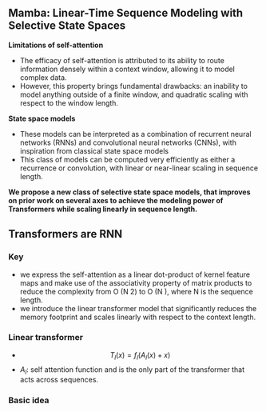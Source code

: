 
## Mamba: Linear-Time Sequence Modeling with Selective State Spaces

**Limitations of self-attention**
- The efficacy of self-attention is attributed to its ability to route information densely within a context window, allowing it to model complex data.
- However, this property brings fundamental drawbacks: an inability to model anything outside of a finite window, and quadratic scaling with respect to the window length.

**State space models** 
- These models can be interpreted as a combination of recurrent neural networks (RNNs) and convolutional neural networks (CNNs), with inspiration from classical state space models
- This class of models can be computed very efficiently as either a recurrence or convolution, with linear or near-linear scaling in sequence length.

**We propose a new class of selective state space models, that improves on prior work on several axes to achieve the modeling power of Transformers while scaling linearly in sequence length.**

## Transformers are RNN

### Key
- we express the self-attention as a linear dot-product of kernel feature maps and make use of the associativity property of matrix products to reduce the complexity from O (N 2) to O (N ), where N is the sequence length.
- we introduce the linear transformer model that significantly reduces the memory footprint and scales linearly with respect to the context length.

### Linear transformer

- $$T_l(x) = f_l(A_l(x) + x)$$
- $A_l$: self attention function and is the only part of the transformer that acts across sequences.

### Basic idea




